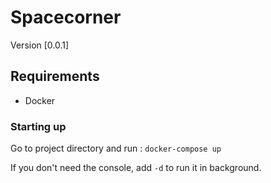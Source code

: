 # Spacecorner


Version [0.0.1]

## Requirements

- Docker

### Starting up

Go to project directory and run :
```docker-compose up```

If you don't need the console, add ````-d```` to run it in background.